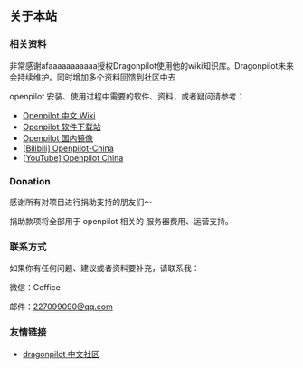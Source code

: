 ## 关于本站

### 相关资料


 非常感谢afaaaaaaaaaaa授权Dragonpilot使用他的wiki知识库。Dragonpilot未来会持续维护。同时增加多个资料回馈到社区中去




openpilot 安装、使用过程中需要的软件、资料，或者疑问请参考：

- [Openpilot 中文 Wiki](https://doc.sdut.me/)
- [Openpilot 软件下载站](https://d.sdut.me/)
- [Openpilot 国内镜像](https://doc.sdut.me/mirror.html)
- [[Bilibili] Openpilot-China](https://space.bilibili.com/9843793)
- [[YouTube] Openpilot China](https://www.youtube.com/channel/UC79hb9uL4o3YsqFLnFZVzbA)

### Donation

感谢所有对项目进行捐助支持的朋友们～

捐助款项将全部用于 openpilot 相关的 服务器费用、运营支持。




### 联系方式

如果你有任何问题、建议或者资料要补充，请联系我：

微信：Coffice

邮件：227099090@qq.com


### 友情链接

- [dragonpilot 中文社区](http://dragonpilot.cn/)


